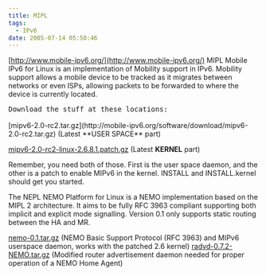 ```yaml
---
title: MIPL
tags:
  - IPv6
date: 2005-07-14 05:50:46
---
```


[http://www.mobile-ipv6.org/](http://www.mobile-ipv6.org/)
MIPL Mobile IPv6 for Linux is an implementation of Mobility support in IPv6\. Mobility support allows a mobile device to be tracked as it migrates between networks or even ISPs, allowing packets to be forwarded to where the device is currently located.

<pre style="margin: 0em;">Download the stuff at these locations:

</pre>[mipv6-2.0-rc2.tar.gz](http://mobile-ipv6.org/software/download/mipv6-2.0-rc2.tar.gz) (Latest **USER SPACE** part)

[mipv6-2.0-rc2-linux-2.6.8.1.patch.gz](http://mobile-ipv6.org/software/download/mipv6-2.0-rc2-linux-2.6.8.1.patch.gz) (Latest **KERNEL** part)

Remember, you need both of those. First is the user space daemon, and the other is a patch to enable MIPv6 in the kernel. INSTALL and INSTALL.kernel should get you started.

<a name="nemo">The NEPL NEMO Platform for Linux is a NEMO implementation based on the MIPL 2 architecture.</a>
It aims to be fully RFC 3963 compliant supporting both implicit and explicit mode signalling.
Version 0.1 only supports static routing between the HA and MR.

[nemo-0.1.tar.gz](http://www.mobile-ipv6.org/software/download/nemo-0.1.tar.gz) (NEMO Basic Support Protocol (RFC 3963) and MIPv6 userspace daemon, works with the patched 2.6 kernel)
[
radvd-0.7.2-NEMO.tar.gz](http://www.mobile-ipv6.org/software/download/radvd-0.7.2-NEMO.tar.gz) (Modified router advertisement daemon needed for proper operation of a NEMO Home Agent)